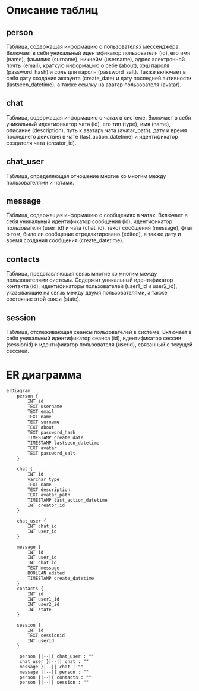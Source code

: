# Описание таблиц
## person 
Таблица, содержащая информацию о пользователях мессенджера. Включает в себя уникальный идентификатор пользователя (id), его имя (name), фамилию (surname), никнейм (username), адрес электронной почты (email), краткую информацию о себе (about), хэш пароля (password_hash) и соль для пароля (password_salt). Также включает в себя дату создания аккаунта (create_date) и дату последней активности (lastseen_datetime), а также ссылку на аватар пользователя (avatar).

## chat
Таблица, содержащая информацию о чатах в системе. Включает в себя уникальный идентификатор чата (id), его тип (type), имя (name), описание (description), путь к аватару чата (avatar_path), дату и время последнего действия в чате (last_action_datetime) и идентификатор создателя чата (creator_id).

## chat_user
Таблица, определяющая отношение многие ко многим между пользователями и чатами.

## message 
Таблица, содержащая информацию о сообщениях в чатах. Включает в себя уникальный идентификатор сообщения (id), идентификатор пользователя (user_id) и чата (chat_id), текст сообщения (message), флаг о том, было ли сообщение отредактировано (edited), а также дату и время создания сообщения (create_datetime).

## contacts
Таблица, представляющая связь многие ко многим между пользователями системы. Содержит уникальный идентификатор контакта (id), идентификаторы пользователей (user1_id и user2_id), указывающие на связь между двумя пользователями, а также состояние этой связи (state).

## session
Таблица, отслеживающая сеансы пользователей в системе. Включает в себя уникальный идентификатор сеанса (id), идентификатор сессии (sessionid) и идентификатор пользователя (userid), связанный с текущей сессией.

# ER диаграмма

```mermaid
erDiagram
    person {
        INT id
        TEXT username
        TEXT email
        TEXT name
        TEXT surname
        TEXT about
        TEXT password_hash
        TIMESTAMP create_date
        TIMESTAMP lastseen_datetime
        TEXT avatar
        TEXT password_salt
    }
    
    chat {
        INT id          
        varchar type        
        TEXT name        
        TEXT description 
        TEXT avatar_path 
        TIMESTAMP last_action_datetime 
        INT creator_id  
    }
    
    chat_user {
        INT chat_id
        INT user_id
    }
    
    message {
        INT id
        INT user_id
        INT chat_id
        TEXT message
        BOOLEAN edited
        TIMESTAMP create_datetime
    }
    contacts {
        INT id              
        INT user1_id 
        INT user2_id 
        INT state 
    }
    
    session {
        INT id
        TEXT sessionid
        INT userid
    }
    
     person ||--|{ chat_user : ""
     chat_user }|--|| chat : ""
     message }|--|| chat : ""
     message ||--|| person : ""
     person }|--|{ contacts : ""
     person ||--|| session : ""
```
